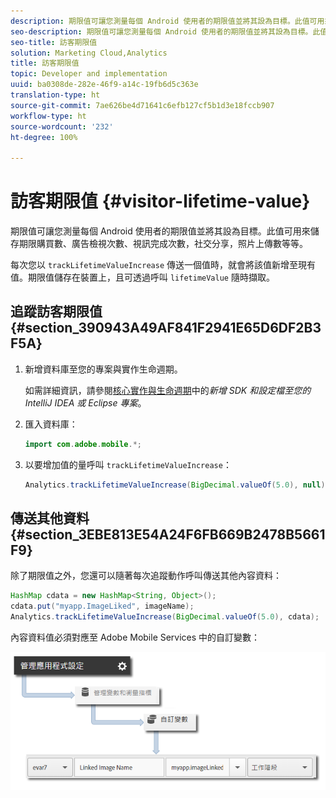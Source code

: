 ```yaml
---
description: 期限值可讓您測量每個 Android 使用者的期限值並將其設為目標。此值可用來儲存期限購買數、廣告檢視次數、視訊完成次數，社交分享，照片上傳數等等。
seo-description: 期限值可讓您測量每個 Android 使用者的期限值並將其設為目標。此值可用來儲存期限購買數、廣告檢視次數、視訊完成次數，社交分享，照片上傳數等等。
seo-title: 訪客期限值
solution: Marketing Cloud,Analytics
title: 訪客期限值
topic: Developer and implementation
uuid: ba0308de-282e-46f9-a14c-19fb6d5c363e
translation-type: ht
source-git-commit: 7ae626be4d71641c6efb127cf5b1d3e18fccb907
workflow-type: ht
source-wordcount: '232'
ht-degree: 100%

---
```



# 訪客期限值 {#visitor-lifetime-value}

期限值可讓您測量每個 Android 使用者的期限值並將其設為目標。此值可用來儲存期限購買數、廣告檢視次數、視訊完成次數，社交分享，照片上傳數等等。

每次您以 `trackLifetimeValueIncrease` 傳送一個值時，就會將該值新增至現有值。期限值儲存在裝置上，且可透過呼叫 `lifetimeValue` 隨時擷取。

## 追蹤訪客期限值 {#section_390943A49AF841F2941E65D6DF2B3F5A}

1. 新增資料庫至您的專案與實作生命週期。

   如需詳細資訊，請參閱[核心實作與生命週期](/help/android/getting-started/dev-qs.md)中的&#x200B;*新增 SDK 和設定檔至您的 IntelliJ IDEA 或 Eclipse 專案*。
1. 匯入資料庫：

   ```java
   import com.adobe.mobile.*;
   ```

1. 以要增加值的量呼叫 `trackLifetimeValueIncrease`：

   ```java
   Analytics.trackLifetimeValueIncrease(BigDecimal.valueOf(5.0), null);
   ```

## 傳送其他資料 {#section_3EBE813E54A24F6FB669B2478B5661F9}

除了期限值之外，您還可以隨著每次追蹤動作呼叫傳送其他內容資料：

```java
HashMap cdata = new HashMap<String, Object>(); 
cdata.put("myapp.ImageLiked", imageName); 
Analytics.trackLifetimeValueIncrease(BigDecimal.valueOf(5.0), cdata);
```

內容資料值必須對應至 Adobe Mobile Services 中的自訂變數：

![](assets/map-variable-context-ltv.png)

